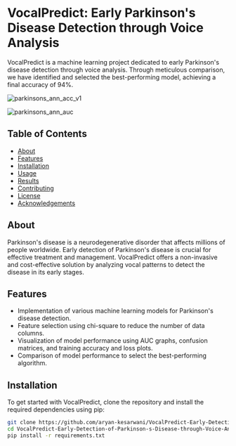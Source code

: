 # VocalPredict: Early Parkinson's Disease Detection through Voice Analysis

VocalPredict is a machine learning project dedicated to early Parkinson's disease detection through voice analysis. Through meticulous comparison, we have identified and selected the best-performing model, achieving a final accuracy of 94%.

![parkinsons_ann_acc_v1](https://github.com/aryan-kesarwani/VocalPredict-Early-Detection-of-Parkinson-s-Disease-through-Voice-Analysis/assets/131564512/849883e1-492b-41c3-970e-3cd2229db939)

![parkinsons_ann_auc](https://github.com/aryan-kesarwani/VocalPredict-Early-Detection-of-Parkinson-s-Disease-through-Voice-Analysis/assets/131564512/45519294-1fe7-4541-9b54-b3cdfc7c019d)

## Table of Contents

- [About](#about)
- [Features](#features)
- [Installation](#installation)
- [Usage](#usage)
- [Results](#results)
- [Contributing](#contributing)
- [License](#license)
- [Acknowledgements](#acknowledgements)

## About

Parkinson's disease is a neurodegenerative disorder that affects millions of people worldwide. Early detection of Parkinson's disease is crucial for effective treatment and management. VocalPredict offers a non-invasive and cost-effective solution by analyzing vocal patterns to detect the disease in its early stages.

## Features

- Implementation of various machine learning models for Parkinson's disease detection.
- Feature selection using chi-square to reduce the number of data columns.
- Visualization of model performance using AUC graphs, confusion matrices, and training accuracy and loss plots.
- Comparison of model performance to select the best-performing algorithm.

## Installation

To get started with VocalPredict, clone the repository and install the required dependencies using pip:

```bash
git clone https://github.com/aryan-kesarwani/VocalPredict-Early-Detection-of-Parkinson-s-Disease-through-Voice-Analysis.git
cd VocalPredict-Early-Detection-of-Parkinson-s-Disease-through-Voice-Analysis
pip install -r requirements.txt
